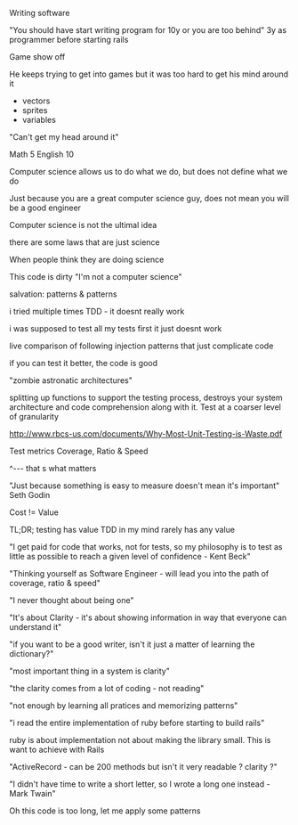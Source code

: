 Writing software

"You should have start writing program for 10y or you are too behind"
3y as programmer before starting rails

Game show off

He keeps trying to get into games but it was too hard to get his mind around it
- vectors
- sprites
- variables

"Can't get my head around it"

Math 5
English 10

Computer science allows us to do what we do, but does not define what we do

Just because you are a great computer science guy, does not mean you will be
a good engineer

Computer science is not the ultimal idea

there are some laws that are just science

When people think they are doing science 

This code is dirty
"I'm not a computer science"

salvation: patterns & patterns

i tried multiple times TDD - it doesnt really work

i was supposed to test all my tests first
it just doesnt work

live comparison of following injection patterns that just complicate code

if you can test it better, the code is good

"zombie astronatic architectures"

splitting up functions to support the testing process, destroys your system
architecture and code comprehension along with it. Test at a coarser level of
granularity

http://www.rbcs-us.com/documents/Why-Most-Unit-Testing-is-Waste.pdf


Test metrics
Coverage, Ratio & Speed

^--- that s what matters

"Just because something is easy to measure doesn't mean it's important"
Seth Godin

Cost != Value

TL;DR;
testing has value
TDD in my mind rarely has any value

"I get paid for code that works, not for tests, so my philosophy is to test
as little as possible to reach a given level of confidence - Kent Beck"

"Thinking yourself as Software Engineer - will lead you into the path 
of coverage, ratio & speed"

"I never thought about being one"

"It's about Clarity - it's about showing information in way that everyone
can understand it"

"if you want to be a good writer, isn't it just a matter of learning the
dictionary?"

"most important thing in a system is clarity"

"the clarity comes from a lot of coding - not reading"

"not enough by learning all pratices and memorizing patterns"

"i read the entire implementation of ruby before starting to build rails"

ruby is about implementation not about making the library small. This is
want to achieve with Rails

"ActiveRecord - can be 200 methods but isn't it very readable ? clarity ?"

"I didn't have time to write a short letter, so I wrote a long one instead - 
Mark Twain"

Oh this code is too long, let me apply some patterns




